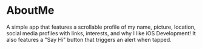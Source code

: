 # AboutMe

A simple app that features a scrollable profile of my name, picture, location, social media profiles with links, interests, and why I like iOS Development! It also features a "Say Hi" button that triggers an alert when tapped.
